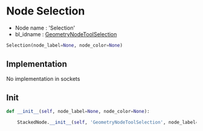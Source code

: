 # Node Selection

- Node name : 'Selection'
- bl_idname : [GeometryNodeToolSelection](https://docs.blender.org/api/current/bpy.types.{bl_idname}.html)


``` python
Selection(node_label=None, node_color=None)
```
## Implementation

No implementation in sockets

## Init

``` python
def __init__(self, node_label=None, node_color=None):

    StackedNode.__init__(self, 'GeometryNodeToolSelection', node_label=node_label, node_color=node_color)
```
